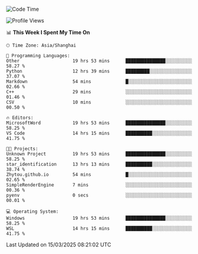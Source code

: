 <!--START_SECTION:waka-->
![Code Time](http://img.shields.io/badge/Code%20Time-2%2C404%20hrs%2045%20mins-blue)

![Profile Views](http://img.shields.io/badge/Profile%20Views-1-blue)

📊 **This Week I Spent My Time On** 

```text
🕑︎ Time Zone: Asia/Shanghai

💬 Programming Languages: 
Other                    19 hrs 53 mins      ███████████████░░░░░░░░░░   58.27 % 
Python                   12 hrs 39 mins      █████████░░░░░░░░░░░░░░░░   37.07 % 
Markdown                 54 mins             █░░░░░░░░░░░░░░░░░░░░░░░░   02.66 % 
C++                      29 mins             ░░░░░░░░░░░░░░░░░░░░░░░░░   01.46 % 
CSV                      10 mins             ░░░░░░░░░░░░░░░░░░░░░░░░░   00.50 % 

🔥 Editors: 
MicrosoftWord            19 hrs 53 mins      ███████████████░░░░░░░░░░   58.25 % 
VS Code                  14 hrs 15 mins      ██████████░░░░░░░░░░░░░░░   41.75 % 

🐱‍💻 Projects: 
Unknown Project          19 hrs 53 mins      ███████████████░░░░░░░░░░   58.25 % 
star_identification      13 hrs 13 mins      ██████████░░░░░░░░░░░░░░░   38.74 % 
Zhytou.github.io         54 mins             █░░░░░░░░░░░░░░░░░░░░░░░░   02.65 % 
SimpleRenderEngine       7 mins              ░░░░░░░░░░░░░░░░░░░░░░░░░   00.36 % 
pyenv                    0 secs              ░░░░░░░░░░░░░░░░░░░░░░░░░   00.01 % 

💻 Operating System: 
Windows                  19 hrs 53 mins      ███████████████░░░░░░░░░░   58.25 % 
WSL                      14 hrs 15 mins      ██████████░░░░░░░░░░░░░░░   41.75 % 
```


 Last Updated on 15/03/2025 08:21:02 UTC
<!--END_SECTION:waka-->
